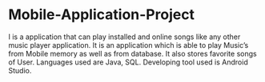 # Mobile-Application-Project
I is a application that can play installed and online songs like any other music player application. It is an application which is able to play Music’s from Mobile memory as well as from 
database. It also stores favorite songs of User. Languages used are Java, SQL. Developing tool used is Android Studio.
